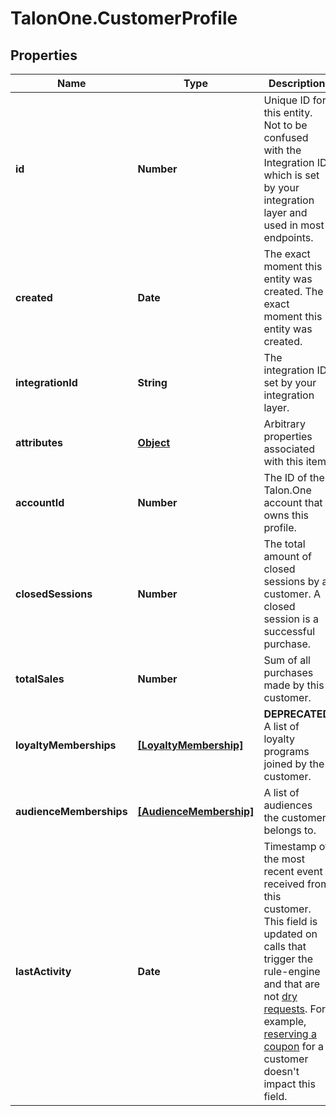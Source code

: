 # TalonOne.CustomerProfile

## Properties

Name | Type | Description | Notes
------------ | ------------- | ------------- | -------------
**id** | **Number** | Unique ID for this entity. Not to be confused with the Integration ID, which is set by your integration layer and used in most endpoints. | 
**created** | **Date** | The exact moment this entity was created. The exact moment this entity was created. | 
**integrationId** | **String** | The integration ID set by your integration layer. | 
**attributes** | [**Object**](.md) | Arbitrary properties associated with this item. | 
**accountId** | **Number** | The ID of the Talon.One account that owns this profile. | 
**closedSessions** | **Number** | The total amount of closed sessions by a customer. A closed session is a successful purchase. | 
**totalSales** | **Number** | Sum of all purchases made by this customer. | 
**loyaltyMemberships** | [**[LoyaltyMembership]**](LoyaltyMembership.md) | **DEPRECATED** A list of loyalty programs joined by the customer.  | [optional] 
**audienceMemberships** | [**[AudienceMembership]**](AudienceMembership.md) | A list of audiences the customer belongs to. | [optional] 
**lastActivity** | **Date** | Timestamp of the most recent event received from this customer. This field is updated on calls that trigger the rule-engine and that are not [dry requests](https://docs.talon.one/docs/dev/integration-api/dry-requests/#overlay).  For example, [reserving a coupon](https://docs.talon.one/integration-api/#operation/createCouponReservation) for a customer doesn&#39;t impact this field.  | 


